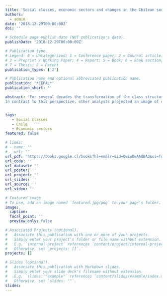 ```yaml
---
title: 'Social classes, economic sectors and changes in the Chilean social structure, 1992 and 2013'
authors:
  - admin
date: '2018-12-29T00:00:00Z'
doi: ''

# Schedule page publish date (NOT publication's date).
publishDate: '2018-12-29T00:00:00Z'

# Publication type.
# Legend: 0 = Uncategorized; 1 = Conference paper; 2 = Journal article;
# 3 = Preprint / Working Paper; 4 = Report; 5 = Book; 6 = Book section;
# 7 = Thesis; 8 = Patent
publication_types: ['2']

# Publication name and optional abbreviated publication name.
publication: '*CEPAL*'
publication_short: ''

abstract: 'For several decades the transformation of the class structure in advanced capitalist societies was analysed through the lens of two opposing theses. A variety of analysts highlighted the advent of a post-industrial, post-capitalist or programmed society, which meant the consolidation of a large middle class that was defined as one of the main classes of capitalism in the second half of the twentieth century (Bell, 1973; Dahrendorf, 1959; Touraine, 1971). These authors interpreted the phenomenon as the result of the de-proletarization of the post-industrial work process; in other words, as a consequence of how that process started to require a more skilled labour force, with higher levels of technical knowledge and autonomy. Some even claimed that the transformations in question would give rise to a “new class” that would significantly alter the foundational patterns of wage labour (Mallet, 1975; Touraine, 1971).
In contrast to this perspective, other analysts projected an image of capitalist development centred on the concept of “proletarianization”. Starting with the famous study by Harry Braverman (1998), many argued that the transformation of the class structure in the second half of the twentieth century instead expressed a tendency for wage earners to lose control over the work process, along with the development of highly routine work subject to “top-down” control (Wright and Singelmann, 1982).'


tags:
   - Social classes
   - Chile
   - Economic sectors
featured: false

# links:
# - name: ""
#   url: ""
url_pdf: 'https://books.google.cl/books?hl=en&lr=&id=QwiwDwAAQBAJ&oi=fnd&pg=PA155&dq=info:PGS3Ld56qW4J:scholar.google.com&ots=8qvXYuE1_v&sig=kUfNWvL53pFdP0AftNDqDLCSQdc&redir_esc=y#v=onepage&q&f=false'
url_code: ''
url_dataset: ''
url_poster: ''
url_project: ''
url_slides: ''
url_source: ''
url_video: ''

# Featured image
# To use, add an image named `featured.jpg/png` to your page's folder.
image:
  caption: 
  focal_point: ''
  preview_only: false

# Associated Projects (optional).
#   Associate this publication with one or more of your projects.
#   Simply enter your project's folder or file name without extension.
#   E.g. `internal-project` references `content/project/internal-project/index.md`.
#   Otherwise, set `projects: []`.
projects: []

# Slides (optional).
#   Associate this publication with Markdown slides.
#   Simply enter your slide deck's filename without extension.
#   E.g. `slides: "example"` references `content/slides/example/index.md`.
#   Otherwise, set `slides: ""`.
slides:
---
```


